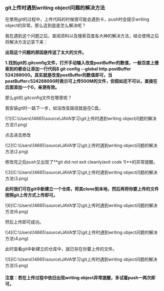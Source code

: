 ### git上传时遇到writing object问题的解决方法

在使用git的过程中，上传代码的时候很可能会遇到卡，push时会提示writing object的异常。那么这到底是怎么解决呢？

我在遇到这个问题之后，查阅资料以及搜索百度各大神的解决方法，结合使用之后将解决方法记录下来：

**出现这个问题的原因是传送了太大的文件。**

**1.找到git的.gitconfig文件，打开手动输入改变postBuffer的数值，一般百度上搜索到的都会让添加一行代码$ git config --global http.postBuffer 524288000。其实就是改变postBuffer的数值即可，当postBuffer=524288000时表示可上传500M的文件，但假如还不可以，直接在后面添加一个0，亲测有效。**

那么git的.gitconfig文件在哪里呢？

我安装git时一路下一步，如没改变路径就是在C盘。

![1](C:\Users\14665\source\JAVA学习\git上传时遇到writing object问题的解决方法\1.png)

点击进去修改

![2](C:\Users\14665\source\JAVA学习\git上传时遇到writing object问题的解决方法\2.png)

修改完之后push又出现了**git did not exit cleanly(exit code 1)**的异常提醒。

![3](C:\Users\14665\source\JAVA学习\git上传时遇到writing object问题的解决方法\3.png)

**此时我们可在git中新建立一个仓库，将其clone到本地，然后再将你要上传的文件按照git上传方式上传即可。**

![6](C:\Users\14665\source\JAVA学习\git上传时遇到writing object问题的解决方法\6.png)

然后上传即可成功。

![4](C:\Users\14665\source\JAVA学习\git上传时遇到writing object问题的解决方法\4.png)

此时查看git中新建立的仓库中，就已存在你要上传的文件。

![5](C:\Users\14665\source\JAVA学习\git上传时遇到writing object问题的解决方法\5.png)

#### 注意：若在上传过程中依旧出现writing object异常提醒，多试着push一两次即可。